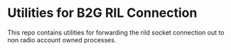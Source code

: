 # Utilities for B2G RIL Connection

This repo contains utilities for forwarding the rild socket connection
out to non radio account owned processes.
